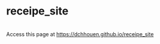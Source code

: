 # receipe_site
<br>
Access this page at <a href="https://dchhouen.github.io/receipe_site">https://dchhouen.github.io/receipe_site</a>
